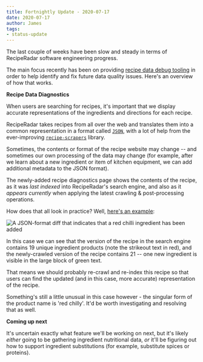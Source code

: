 ```yaml
---
title: Fortnightly Update - 2020-07-17
date: 2020-07-17
author: James
tags:
- status-update
---
```

The last couple of weeks have been slow and steady in terms of RecipeRadar software engineering progress.

The main focus recently has been on providing [recipe data debug tooling](https://github.com/openculinary/frontend/issues/38) in order to help identify and fix future data quality issues. Here's an overview of how that works.

**Recipe Data Diagnostics**

When users are searching for recipes, it's important that we display accurate representations of the ingredients and directions for each recipe.

RecipeRadar takes recipes from all over the web and translates them into a common representation in a format called [`JSON`](https://en.wikipedia.org/wiki/JSON), with a lot of help from the ever-improving [`recipe-scrapers`](https://github.com/hhursev/recipe-scrapers) library.

Sometimes, the contents or format of the recipe website may change -- and sometimes our own processing of the data may change (for example, after we learn about a new ingredient or item of kitchen equipment, we can add additional metadata to the JSON format).

The newly-added recipe diagnostics page shows the contents of the recipe, as it was _last indexed_ into RecipeRadar's search engine, and also as it _appears currently_ when applying the latest crawling & post-processing operations.

How does that all look in practice? Well, [here's an example](https://www.reciperadar.com/diagnostics/#recipe&id=cpkVntbJ8jDNE1yj1f1caJsuR9):

![A JSON-format diff that indicates that a red chilli ingredient has been added](/images/recipe-diff.png)

In this case we can see that the version of the recipe in the search engine contains 19 unique ingredient products (note the strikeout text in red), and the newly-crawled version of the recipe contains 21 -- one new ingredient is visible in the large block of green text.

That means we should probably re-crawl and re-index this recipe so that users can find the updated (and in this case, more accurate) representation of the recipe.

Something's still a little unusual in this case however - the singular form of the product name is 'red chilly'. It'd be worth investigating and resolving that as well.

**Coming up next**

It's uncertain exactly what feature we'll be working on next, but it's likely _either_ going to be gathering ingredient nutritional data, _or_ it'll be figuring out how to support ingredient substitutions (for example, substitute spices or proteins).
